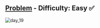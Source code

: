 [Problem](https://www.hackerrank.com/challenges/30-interfaces/problem) - Difficulty: Easy :white_check_mark:
---

![day_19](https://user-images.githubusercontent.com/44196434/159109760-691c64d5-6789-44d5-b367-1ce6ef0a2eac.png)
